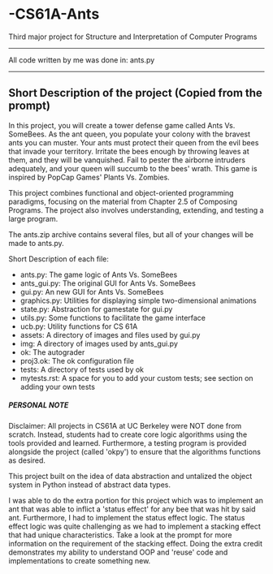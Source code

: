 # -CS61A-Ants
Third major project for Structure and Interpretation of Computer Programs

************************************************
All code written by me was done in: ants.py
************************************************

Short Description of the project (Copied from the prompt)
-------------------------------------------------------------
In this project, you will create a tower defense game called Ants Vs. SomeBees. As the ant queen, you populate your colony with the bravest ants you can muster. Your ants must protect their queen from the evil bees that invade your territory. Irritate the bees enough by throwing leaves at them, and they will be vanquished. Fail to pester the airborne intruders adequately, and your queen will succumb to the bees' wrath. This game is inspired by PopCap Games' Plants Vs. Zombies.

This project combines functional and object-oriented programming paradigms, focusing on the material from Chapter 2.5 of Composing Programs. The project also involves understanding, extending, and testing a large program.

The ants.zip archive contains several files, but all of your changes will be made to ants.py.

Short Description of each file:

- ants.py: The game logic of Ants Vs. SomeBees
- ants_gui.py: The original GUI for Ants Vs. SomeBees
- gui.py: An new GUI for Ants Vs. SomeBees
- graphics.py: Utilities for displaying simple two-dimensional animations
- state.py: Abstraction for gamestate for gui.py
- utils.py: Some functions to facilitate the game interface
- ucb.py: Utility functions for CS 61A
- assets: A directory of images and files used by gui.py
- img: A directory of images used by ants_gui.py
- ok: The autograder
- proj3.ok: The ok configuration file
- tests: A directory of tests used by ok
- mytests.rst: A space for you to add your custom tests; see section on adding your own tests

##### PERSONAL NOTE #####

Disclaimer:  All projects in CS61A at UC Berkeley were NOT done from scratch. Instead, students had to create core logic algorithms using the tools provided and learned. Furthermore, a testing program is provided alongside the project (called 'okpy') to ensure that the algorithms functions as desired. 
  
This project built on the idea of data abstraction and untalized the object system in Python instead of abstract data types. 

I was able to do the extra portion for this project which was to implement an ant that was able to inflict a 'status effect' for any bee that was hit by said ant. Furthermore, I had to implement the status effect logic. The status effect logic was quite challenging as we had to implement a stacking effect that had unique characteristics. Take a look at the prompt for more information on the requirement of the stacking effect. Doing the extra credit demonstrates my ability to understand OOP and 'reuse' code and implementations to create something new.






